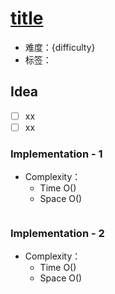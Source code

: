 # [title](url)

- 难度：{difficulty}
- 标签：

## Idea

- [ ] xx
- [ ] xx

### Implementation - 1

- Complexity：
  - Time O()
  - Space O()

``` c++

```

### Implementation - 2

- Complexity：
  - Time O()
  - Space O()

``` python

```



